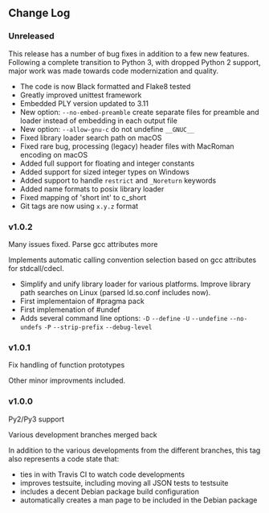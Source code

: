 ## Change Log

### Unreleased

This release has a number of bug fixes in addition to a few new features.
Following a complete transition to Python 3, with dropped Python 2 support,
major work was made towards code modernization and quality.

- The code is now Black formatted and Flake8 tested
- Greatly improved unittest framework
- Embedded PLY version updated to 3.11
- New option: `--no-embed-preamble` create separate files for preamble and
  loader instead of embedding in each output file
- New option: `--allow-gnu-c` do not undefine `__GNUC__`
- Fixed library loader search path on macOS
- Fixed rare bug, processing (legacy) header files with MacRoman encoding
  on macOS
- Added full support for floating and integer constants
- Added support for sized integer types on Windows
- Added support to handle `restrict` and `_Noreturn` keywords
- Added name formats to posix library loader
- Fixed mapping of 'short int' to c_short
- Git tags are now using `x.y.z` format

### v1.0.2

Many issues fixed. Parse gcc attributes more

Implements automatic calling convention selection based on gcc attributes for
stdcall/cdecl.

- Simplify and unify library loader for various platforms. Improve library path
  searches on Linux (parsed ld.so.conf includes now).
- First implementaion of #pragma pack
- First implemenation of #undef
- Adds several command line options:
  `-D` `--define`
  `-U` `--undefine`
  `--no-undefs`
  `-P` `--strip-prefix`
  `--debug-level`

### v1.0.1

Fix handling of function prototypes 

Other minor improvments included.

### v1.0.0

Py2/Py3 support 

Various development branches merged back

In addition to the various developments from the different branches, this
tag also represents a code state that:

- ties in with Travis CI to watch code developments
- improves testsuite, including moving all JSON tests to testsuite
- includes a decent Debian package build configuration
- automatically creates a man page to be included in the Debian package
